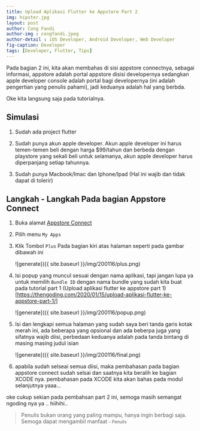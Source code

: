 ```yaml
---
title: Upload Aplikasi Flutter ke Appstore Part 2
img: hipster.jpg
layout: post
author: Cong Fandi
author-img : congfandi.jpeg
author-detail : iOS Developer, Android Developer, Web Developer
fig-caption: Developer
tags: [Developer, Flutter, Tips]
---
```


Pada bagian 2 ini, kita akan membahas di sisi appstore connectnya, sebagai informasi, appstore adalah portal appstore disisi developernya sedangkan apple developer console adalah portal bagi developernya (ini adalah pengertian yang penulis pahami), jadi keduanya adalah hal yang berbda.
<!--more-->
Oke kita langsung saja pada tutorialnya.

## Simulasi ##

1. Sudah ada project flutter
   
2. Sudah punya akun apple developer. Akun apple developer ini harus temen-temen beli dengan harga $99/tahun dan berbeda dengan playstore yang sekali beli untuk selamanya, akun apple developer harus diperpanjang setiap tahunnya.

3. Sudah punya Macbook/Imac dan Iphone/Ipad (Hal ini wajib dan tidak dapat di tolerir)

## Langkah - Langkah Pada bagian Appstore Connect ##

1. Buka alamat [Appstore Connect](https://appstoreconnect.apple.com/)

2. Pilih menu `My Apps`

3. Klik Tombol `Plus` Pada bagian kiri atas halaman seperti pada gambar dibawah ini
   
    ![generate]({{ site.baseurl }}/img/200116/plus.png)

4. Isi popup yang muncul sesuai dengan nama aplikasi, tapi jangan lupa ya untuk memilih `Bundle ID` dengan nama bundle yang sudah kita buat pada tutorial part 1 (Upload aplikasi flutter ke appstore part 1)[https://thengoding.com/2020/01/15/upload-aplikasi-flutter-ke-appstore-part-1/]

    ![generate]({{ site.baseurl }}/img/200116/popup.png)

5. Isi dan lengkapi semua halaman yang sudah saya beri tanda garis kotak merah ini, ada beberapa yang opsional dan ada beberpa juga yang sifatnya wajib diisi, perbedaan keduanya adalah pada tanda bintang di masing masing judul isian

    ![generate]({{ site.baseurl }}/img/200116/final.png)

6. apabila sudah selseai semua diisi, maka pembahasan pada bagian appstore connect sudah selsai dan saatnya kita beralih ke bagian XCODE nya. pembahasan pada XCODE kita akan bahas pada modul selanjutnya yaaa...


oke cukup sekian pada pembahsan part 2 ini, semoga masih semangat ngoding nya ya .. hiihihi..





>Penulis bukan orang yang paling mampu, hanya ingin berbagi saja. Semoga dapat mengambil manfaat<small> - Penulis</small>


